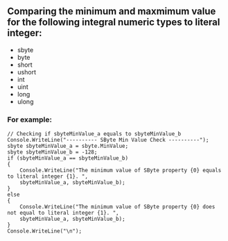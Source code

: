 ## Comparing the minimum and maxmimum value for the following integral numeric types to literal integer:
* sbyte
* byte
* short
* ushort
* int
* uint
* long
* ulong

### For example:
```
// Checking if sbyteMinValue_a equals to sbyteMinValue_b
Console.WriteLine("---------- SByte Min Value Check ----------");
sbyte sbyteMinValue_a = sbyte.MinValue;
sbyte sbyteMinValue_b = -128;
if (sbyteMinValue_a == sbyteMinValue_b)
{
    Console.WriteLine("The minimum value of SByte property {0} equals to literal integer {1}. ", 
    sbyteMinValue_a, sbyteMinValue_b);
} 
else
{
    Console.WriteLine("The minimum value of SByte property {0} does not equal to literal integer {1}. ", 
    sbyteMinValue_a, sbyteMinValue_b);
}
Console.WriteLine("\n");
```
